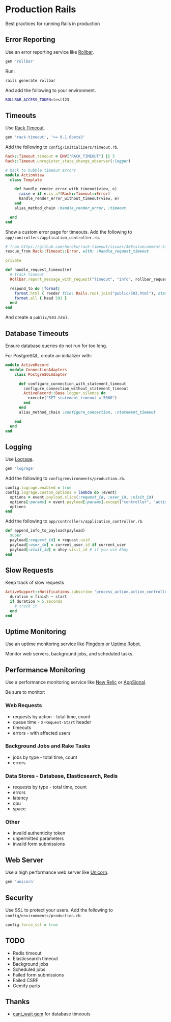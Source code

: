# Production Rails

Best practices for running Rails in production

## Error Reporting

Use an error reporting service like [Rollbar](https://rollbar.com/).

```ruby
gem 'rollbar'
```

Run:

```sh
rails generate rollbar
```

And add the following to your environment.

```sh
ROLLBAR_ACCESS_TOKEN=test123
```

## Timeouts

Use [Rack Timeout](https://github.com/heroku/rack-timeout).

```ruby
gem 'rack-timeout', '>= 0.1.0beta3'
```

Add the following to `config/initializers/timeout.rb`.

```ruby
Rack::Timeout.timeout = ENV["RACK_TIMEOUT"] || 5
Rack::Timeout.unregister_state_change_observer(:logger)

# hack to bubble timeout errors
module ActionView
  class Template

    def handle_render_error_with_timeout(view, e)
      raise e if e.is_a?(Rack::Timeout::Error)
      handle_render_error_without_timeout(view, e)
    end
    alias_method_chain :handle_render_error, :timeout

  end
end
```

Show a custom error page for timeouts. Add the following to `app/controllers/application_controller.rb`.

```ruby
# from https://github.com/heroku/rack-timeout/issues/40#issuecomment-51865104
rescue_from Rack::Timeout::Error, with: :handle_request_timeout

private

def handle_request_timeout(e)
  # track timeout
  Rollbar.report_message_with_request("Timeout", "info", rollbar_request_data, rollbar_person_data)

  respond_to do |format|
    format.html { render file: Rails.root.join("public/503.html"), status: 503, layout: nil }
    format.all { head 503 }
  end
end
```

And create a `public/503.html`.

## Database Timeouts

Ensure database queries do not run for too long.

For PostgreSQL, create an initializer with:

```ruby
module ActiveRecord
  module ConnectionAdapters
    class PostgreSQLAdapter

      def configure_connection_with_statement_timeout
        configure_connection_without_statement_timeout
        ActiveRecord::Base.logger.silence do
          execute("SET statement_timeout = 5000")
        end
      end
      alias_method_chain :configure_connection, :statement_timeout

    end
  end
end
```

## Logging

Use [Lograge](https://github.com/roidrage/lograge).

```ruby
gem 'lograge'
```

Add the following to `config/environments/production.rb`.

```ruby
config.lograge.enabled = true
config.lograge.custom_options = lambda do |event|
  options = event.payload.slice(:request_id, :user_id, :visit_id)
  options[:params] = event.payload[:params].except("controller", "action")
  options
end
```

Add the following to `app/controllers/application_controller.rb`.

```ruby
def append_info_to_payload(payload)
  super
  payload[:request_id] = request.uuid
  payload[:user_id] = current_user.id if current_user
  payload[:visit_id] = ahoy.visit_id # if you use Ahoy
end
```

## Slow Requests

Keep track of slow requests

```ruby
ActiveSupport::Notifications.subscribe "process_action.action_controller" do |name, start, finish, id, payload|
  duration = finish - start
  if duration > 5.seconds
    # track it
  end
end
```

## Uptime Monitoring

Use an uptime monitoring service like [Pingdom](https://www.pingdom.com/) or [Uptime Robot](https://uptimerobot.com/).

Monitor web servers, background jobs, and scheduled tasks.

## Performance Monitoring

Use a performance monitoring service like [New Relic](http://newrelic.com/) or [AppSignal](https://appsignal.com/).

Be sure to monitor:

### Web Requests

- requests by action - total time, count
- queue time - `X-Request-Start` header
- timeouts
- errors - with affected users

### Background Jobs and Rake Tasks

- jobs by type - total time, count
- errors

### Data Stores - Database, Elasticsearch, Redis

- requests by type - total time, count
- errors
- latency
- cpu
- space

### Other

- invalid authenticity token
- unpermitted parameters
- invalid form submissions

## Web Server

Use a high performance web server like [Unicorn](http://unicorn.bogomips.org/).

```ruby
gem 'unicorn'
```

## Security

Use SSL to protect your users. Add the following to `config/environments/production.rb`.

```ruby
config.force_ssl = true
```

## TODO

- Redis timeout
- Elasticsearch timeout
- Background jobs
- Scheduled jobs
- Failed form submissions
- Failed CSRF
- Gemify parts

## Thanks

- [cant_wait gem](https://github.com/CarlosCD/cant_wait) for database timeouts
